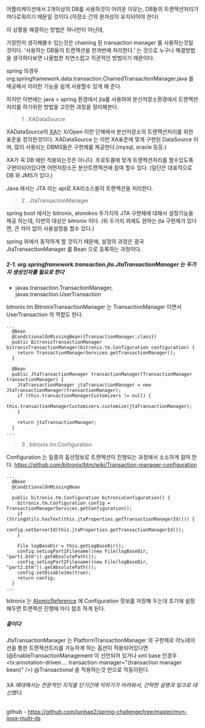 어플리케이션에서 2개이상의 DB를 사용하것이 어려운 이유는, DB들의 트랜젝션처리가 까다로워지기 때문일 것이다.(저장소 간의 원자성이 유지되어야 한다)

이 상황을 해결하는 방법은 하나만이 아닌데,

가장먼저 생각해볼수 있는것은 chaining 된 transaction manager 를 사용하는것일 것이다. '사용하는 DB들의 트랜젝션을 한꺼번에 처리한다.' 는 것으로 누구나 해결방법을 생각하다보면 나올법한 자연스럽고 직관적인 방법이기 때문이다.

spring 의경우 org.springframework.data.transaction.ChainedTransactionManager.java 를 제공해서 이러한 기능을 쉽게 사용할수 있게 해 준다.

하지만 이번에는 java > spring 환경에서 jta를 사용하여 분산저장소환경에서 트랜젝션처리를 하기위한 방법을 고민한 과정을 정리해본다.

> 1 . XADataSource

XADataSource의 [XA](https://ko.wikipedia.org/wiki/X/Open_XA)는 X/Open 이란 단체에서 분산저장소의 트랜잭션처리를 위한 표준을 정의한것이다. XADataSource 는 이런 XA표준에 맞게 구현된 DataSource 이며, 많이 사용되는 DBMS들은 구현체를 제공한다.(mysql, oracle 등등.)

XA가 꼭 DB 에만 적용되는것은 아니다. 프로토콜에 맞게 트랜젝션처리를 할수있도록 구현이되어있다면 어떤저장소든 분산트랜젝션에 참여 할수 있다. (일단은 대표적으로 DB 와 JMS가 있다.)

Java 에서는 JTA 라는 api로 XA리소스들의 트랜젝션을 처리한다.

> 2 . JtaTransactionManager

spring boot 에서는 bitronix, atomikos 두가지의 JTA 구현체에 대해서 설정기능을 제공 하는데, 이번의 대상은 bitronix 이다. (위 두가지 외에도 원하는 jta 구현체가 있다면, 큰 차이 없이 사용설정을 할수 있다.)

spring 위에서 동작하게 할 것이기 때문에, 설정의 과정은 결국 JtaTransactionManager 를 Bean 으로 등록하는 과정이다.

##### 2-1. org.springframework.transaction.jta.JtaTransactionManager 는 두가지 생성인자를 필요로 한다

-	javax.transaction.TransactionManager, javax.transaction.UserTransaction

bitronix.tm.BitronixTransactionManager 는 TransactionManager 이면서 UserTransaction 의 역할도 한다.

```
...
  @Bean
  @ConditionalOnMissingBean({TransactionManager.class})
  public BitronixTransactionManager bitronixTransactionManager(bitronix.tm.Configuration configuration) {
    return TransactionManagerServices.getTransactionManager();
  }

  @Bean
  public JtaTransactionManager transactionManager(TransactionManager transactionManager) {
    JtaTransactionManager jtaTransactionManager = new JtaTransactionManager(transactionManager);
    if (this.transactionManagerCustomizers != null) {
      this.transactionManagerCustomizers.customize(jtaTransactionManager);
    }

    return jtaTransactionManager;
  }
...
```

> 3 . bitronix.tm.Configuration

Configuration 는 일종의 옵션정보로 트랜젝션이 진행되는 과정에서 소소하게 참여 한다. https://github.com/bitronix/btm/wiki/Transaction-manager-configuration

```
...
  @Bean
  @ConditionalOnMissingBean

  public bitronix.tm.Configuration bitronixConfiguration() {
    bitronix.tm.Configuration config = TransactionManagerServices.getConfiguration();
    if (StringUtils.hasText(this.jtaProperties.getTransactionManagerId())) {
      config.setServerId(this.jtaProperties.getTransactionManagerId());
    }

    File logBaseDir = this.getLogBaseDir();
    config.setLogPart1Filename((new File(logBaseDir, "part1.btm")).getAbsolutePath());
    config.setLogPart2Filename((new File(logBaseDir, "part2.btm")).getAbsolutePath());
    config.setDisableJmx(true);
    return config;
  }
...
```

bitronix 는 [AtomicReference](https://docs.oracle.com/javase/8/docs/api/java/util/concurrent/atomic/AtomicReference.html) 에 Configuration 정보를 저장해 두는데 초기에 설정해두면 트랜젝션 진행때 마다 참조 하게 된다.

##### 끝이다

JtaTransactionManager 는 PlatformTransactionManager 의 구현체로 어노테이션을 통한 트랜젝션트리를 가능하게 하는 옵션이 적용되어있다면 (@EnableTransactionManagement 이 선언되어 있거나 xml base 인경우 <tx:annotation-driven ... transaction-manager="{transaction manager bean}" />) @Transactional 을 적용하는것 만으로 작동이된다.

###### XA 에대해서는 전문적인 지직을 단기간에 익히기가 어려워서, 간략한 설명과 링크로 대신했다.

github - https://github.com/junbae2/spring-challenge/tree/master/mvn-jooq-multi-ds
